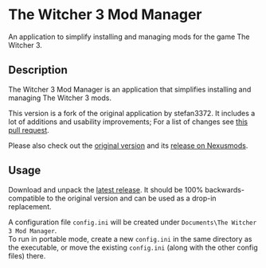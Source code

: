 # The Witcher 3 Mod Manager

An application to simplify installing and managing mods for the game The Witcher 3.

## Description

The Witcher 3 Mod Manager is an application that simplifies installing and managing The Witcher 3 mods.

This version is a fork of the original application by stefan3372. It includes a lot of additions and usability improvements; For a list of changes see [this pull request](https://github.com/stefan3372/The-WItcher-3-Mod-manager/pull/7).

Please also check out the [original version](https://github.com/stefan3372/The-WItcher-3-Mod-manager)
and its [release on Nexusmods](https://www.nexusmods.com/witcher3/mods/2678).

## Usage

Download and unpack the [latest release](https://github.com/Systemcluster/The-Witcher-3-Mod-manager/releases/latest). It should be 100% backwards-compatible to the original version and can be used as a drop-in replacement.

A configuration file `config.ini` will be created under `Documents\The Witcher 3 Mod Manager`.  
To run in portable mode, create a new `config.ini` in the same directory as the executable, or move the existing `config.ini` (along with the other config files) there.
